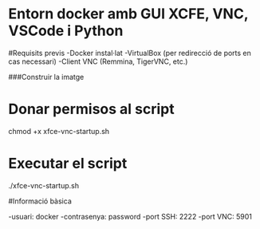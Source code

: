 # Entorn docker amb GUI XCFE, VNC, VSCode i Python

#Requisits previs
-Docker instal·lat
-VirtualBox (per redirecció de ports en cas necessari)
-Client VNC (Remmina, TigerVNC, etc.)

###Construir la imatge

# Donar permisos al script
chmod +x xfce-vnc-startup.sh

# Executar el script
./xfce-vnc-startup.sh

#Informació bàsica

-usuari: docker
-contrasenya: password
-port SSH: 2222
-port VNC: 5901
